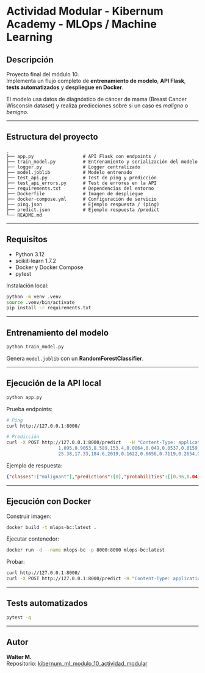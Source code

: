 # Actividad Modular - Kibernum Academy - MLOps / Machine Learning

## Descripción
Proyecto final del módulo 10.  
Implementa un flujo completo de **entrenamiento de modelo**, **API Flask**, **tests automatizados** y **despliegue en Docker**.

El modelo usa datos de diagnóstico de cáncer de mama (Breast Cancer Wisconsin dataset) y realiza predicciones sobre si un caso es *maligno* o *benigno*.

---

## Estructura del proyecto
```
.
├── app.py                  # API Flask con endpoints /
├── train_model.py          # Entrenamiento y serialización del modelo
├── logger.py               # Logger centralizado
├── model.joblib            # Modelo entrenado
├── test_api.py             # Test de ping y predicción
├── test_api_errors.py      # Test de errores en la API
├── requirements.txt        # Dependencias del entorno
├── Dockerfile              # Imagen de despliegue
├── docker-compose.yml      # Configuración de servicio
├── ping.json               # Ejemplo respuesta / (ping)
├── predict.json            # Ejemplo respuesta /predict
└── README.md
```

---

## Requisitos

- Python 3.12  
- scikit-learn 1.7.2  
- Docker y Docker Compose  
- pytest  

Instalación local:
```bash
python -m venv .venv
source .venv/bin/activate
pip install -r requirements.txt
```

---

## Entrenamiento del modelo
```bash
python train_model.py
```
Genera `model.joblib` con un **RandomForestClassifier**.

---

## Ejecución de la API local
```bash
python app.py
```

Prueba endpoints:
```bash
# Ping
curl http://127.0.0.1:8000/

# Predicción
curl -X POST http://127.0.0.1:8000/predict   -H "Content-Type: application/json"   -d '{"features":[17.99,10.38,122.8,1001,0.1184,0.2776,0.3001,0.1471,0.2419,0.07871,
                   1.095,0.9053,8.589,153.4,0.0064,0.049,0.0537,0.0159,0.03,0.00619,
                   25.38,17.33,184.6,2019,0.1622,0.6656,0.7119,0.2654,0.4601,0.1189]}'
```

Ejemplo de respuesta:
```json
{"classes":["malignant"],"predictions":[0],"probabilities":[[0.96,0.04]]}
```

---

## Ejecución con Docker

Construir imagen:
```bash
docker build -t mlops-bc:latest .
```

Ejecutar contenedor:
```bash
docker run -d --name mlops-bc -p 8000:8000 mlops-bc:latest
```

Probar:
```bash
curl http://127.0.0.1:8000/
curl -X POST http://127.0.0.1:8000/predict -H "Content-Type: application/json" -d '{"features":[17.99,10.38,122.8,1001,0.1184,0.2776,0.3001,0.1471,0.2419,0.07871,1.095,0.9053,8.589,153.4,0.0064,0.049,0.0537,0.0159,0.03,0.00619,25.38,17.33,184.6,2019,0.1622,0.6656,0.7119,0.2654,0.4601,0.1189]}'
```

---

## Tests automatizados
```bash
pytest -q
```

---

## Autor
**Walter M.**  
Repositorio: [kibernum_ml_modulo_10_actividad_modular](https://github.com/walterm2482/kibernum_ml_modulo_10_actividad_modular)
